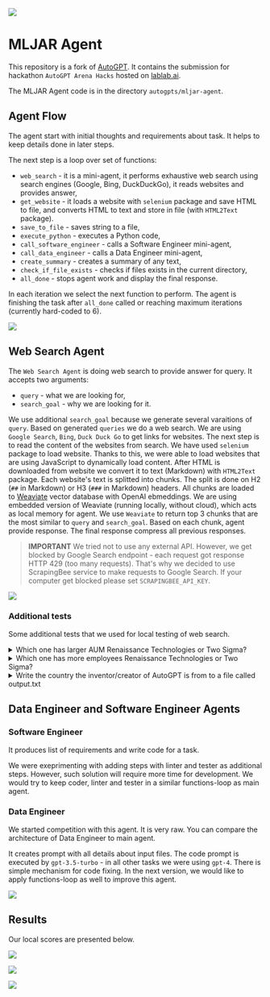 ![](./media/mljar-agent-header.png)

# MLJAR Agent

This repository is a fork of [AutoGPT](https://github.com/Significant-Gravitas/AutoGPT). It contains the submission for hackathon `AutoGPT Arena Hacks` hosted on [lablab.ai](https://lablab.ai/event/autogpt-arena-hacks).

The MLJAR Agent code is in the directory `autogpts/mljar-agent`.

## Agent Flow

The agent start with initial thoughts and requirements about task. It helps to keep details done in later steps.

The next step is a loop over set of functions:

- `web_search` - it is a mini-agent, it performs exhaustive web search using search engines (Google, Bing, DuckDuckGo), it reads websites and provides answer,
- `get_website` - it loads a website with `selenium` package and save HTML to file, and converts HTML to text and store in file (with `HTML2Text` package).
- `save_to_file` - saves string to a file,
- `execute_python` - executes a Python code,
- `call_software_engineer` - calls a Software Engineer mini-agent, 
- `call_data_engineer` - calls a Data Engineer mini-agent,
- `create_summary` - creates a summary of any text,
- `check_if_file_exists` - checks if files exists in the current directory,
- `all_done` - stops agent work and display the final response.

In each iteration we select the next function to perform. The agent is finishing the task after `all_done` called or reaching maximum iterations (currently hard-coded to 6).

![](./media/mljar-agent-flow.png)

## Web Search Agent

The `Web Search Agent` is doing web search to provide answer for query. It accepts two arguments:

- `query` - what we are looking for,
- `search_goal` - why we are looking for it. 

We use additional `search_goal` because we generate several varaitions of `query`. Based on generated `queries` we do a web search. We are using `Google Search`, `Bing`, `Duck Duck Go` to get links for websites. The next step is to read the content of the websites from search. We have used `selenium` package to load website. Thanks to this, we were able to load websites that are using JavaScript to dynamically load content. After HTML is downloaded from website we convert it to text (Markdown) with `HTML2Text` package. Each website's text is splitted into chunks. The split is done on H2 (`##` in Markdown) or H3 (`###` in Markdown) headers. All chunks are loaded to [Weaviate](https://weaviate.io/) vector database with OpenAI ebmeddings. We are using embedded version of Weaviate (running locally, without cloud), which acts as local memory for agent. We use `Weaviate` to return top 3 chunks that are the most similar to `query` and `search_goal`. Based on each chunk, agent provide response. The final response compress all previous responses. 

> **IMPORTANT** We tried not to use any external API. However, we get blocked by Google Search endpoint - each request got response HTTP 429 (too many requests). That's why we decided to use ScrapingBee service to make requests to Google Search. If your computer get blocked please set `SCRAPINGBEE_API_KEY`. 

![](./media/mljar-web-search.png)

### Additional tests

Some additional tests that we used for local testing of web search.

<details>
  <summary>Which one has larger AUM Renaissance Technologies or Two Sigma?</summary>
  
</details>

<details>
  <summary>Which one has more employees Renaissance Technologies or Two Sigma?</summary>
  
</details>

<details>
  <summary>Write the country the inventor/creator of AutoGPT is from to a file called output.txt</summary>
  
</details>


## Data Engineer and Software Engineer Agents

### Software Engineer

It produces list of requirements and write code for a task. 

We were exeprimenting with adding steps with linter and tester as additional steps. However, such solution will require more time for development. We would try to keep coder, linter and tester in a similar functions-loop as main agent.

### Data Engineer

We started competition with this agent. It is very raw. You can compare the architecture of Data Engineer to main agent. 

It creates prompt with all details about input files. The code prompt is executed by `gpt-3.5-turbo` - in all other tasks we were using `gpt-4`. There is simple mechanism for code fixing. In the next version, we would like to apply functions-loop as well to improve this agent.

![](./media/mljar-software-data-engineer.png)

## Results

Our local scores are presented below.

![](./media/results-scraping-track.png)

![](./media/results-data-track.png)

![](./media/results-coding-track.png)

